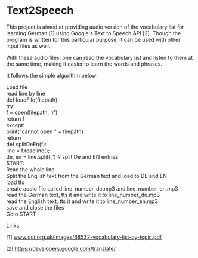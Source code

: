 # Text2Speech
This project is aimed at providing audio version of the vocabulary list for learning German [1] using Google's Text to Speech API [2]. Though the program is written for this particular purpose, it can be used with other input files as well.

With these audio files, one can read the vocabulary list and listen to them at the same time, making it easier to learn the words and phrases.

It follows the simple algorithm below:

Load file <br />
read line by line <br />
def loadFile(filepath): <br /> 
     try:  <br />
         f = open(filepath, 'r') <br /> 
         return f  <br />
     except:  <br />
         print("cannot open " + filepath) <br /> 
         return  <br />
def splitDeEn(f):  <br />
     line = f.readline(); <br /> 
     de, en = line.split(',') # split De and EN entries <br />
     START: <br />
     Read the whole line <br />
     Split the English text from the German text and load to DE and EN <br />
     load tts <br />
     create audio file called line_number_de.mp3 and line_number_en.mp3 <br />
     read the German text, tts it and write it to line_number_de.mp3 <br />
     read the English text, tts it and write it to line_number_en.mp3 <br />
     save and close the files <br />
     Goto START <br />

Links:

[1] www.ocr.org.uk/Images/68532-vocabulary-list-by-topic.pdf

[2] https://developers.google.com/translate/
